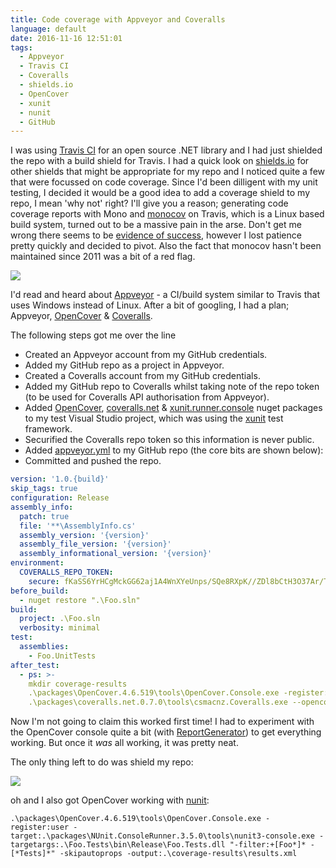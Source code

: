 ```yaml
---
title: Code coverage with Appveyor and Coveralls
language: default
date: 2016-11-16 12:51:01
tags:
  - Appveyor
  - Travis CI
  - Coveralls
  - shields.io
  - OpenCover
  - xunit
  - nunit
  - GitHub
---
```


I was using [Travis CI](https://travis-ci.org) for an open source .NET library and I had just shielded the repo with a build shield for Travis. I had a quick look on [shields.io](http://shields.io) for other shields that might be appropriate for my repo and I noticed quite a few that were focussed on code coverage. Since I'd been dilligent with my unit testing, I decided it would be a good idea to add a coverage shield to my repo, I mean 'why not' right? I'll give you a reason; generating code coverage reports with Mono and [monocov](https://github.com/mono/monocov) on Travis, which is a Linux based build system, turned out to be a massive pain in the arse. Don't get me wrong there seems to be [evidence of success](http://blog.csmac.nz/monocov-travis-ci-winning/), however I lost patience pretty quickly and decided to pivot. Also the fact that monocov hasn't been maintained since 2011 was a bit of a red flag.

![](/images/different-approach.jpg)

I'd read and heard about [Appveyor](https://www.appveyor.com) - a CI/build system similar to Travis that uses Windows instead of Linux. After a bit of googling, I had a plan; Appveyor, [OpenCover](https://github.com/OpenCover/opencover) & [Coveralls](https://coveralls.io). 

The following steps got me over the line
* Created an Appveyor account from my GitHub credentials.
* Added my GitHub repo as a project in Appveyor.
* Created a Coveralls account from my GitHub credentials.
* Added my GitHub repo to Coveralls whilst taking note of the repo token (to be used for Coveralls API authorisation from Appveyor).
* Added [OpenCover](https://www.nuget.org/packages/opencover), [coveralls.net](https://www.nuget.org/packages/coveralls.net) & [xunit.runner.console](https://www.nuget.org/packages/xunit.runner.console) nuget packages to my test Visual Studio project, which was using the [xunit](https://xunit.github.io) test framework.
* Securified the Coveralls repo token so this information is never public.
* Added [appveyor.yml](https://www.appveyor.com/docs/appveyor-yml) to my GitHub repo (the core bits are shown below):
* Committed and pushed the repo.

```yml
version: '1.0.{build}'
skip_tags: true
configuration: Release
assembly_info:
  patch: true
  file: '**\AssemblyInfo.cs'
  assembly_version: '{version}'
  assembly_file_version: '{version}'
  assembly_informational_version: '{version}'
environment:
  COVERALLS_REPO_TOKEN:
    secure: fKaSS6YrHCgMckGG62aj1A4WnXYeUnps/SQe8RXpK//ZDl8bCtH3O37Ar/TxMvs0
before_build:
  - nuget restore ".\Foo.sln"
build:
  project: .\Foo.sln
  verbosity: minimal
test:
  assemblies:
    - Foo.UnitTests
after_test:
  - ps: >-
	mkdir coverage-results
	.\packages\OpenCover.4.6.519\tools\OpenCover.Console.exe -register:user -target:.\packages\xunit.runner.console.2.1.0\tools\xunit.console.exe "-targetargs:.\Foo.Tests\bin\Release\Foo.Tests.dll -noshadow" "-filter:+[Foo*]* -[*Tests]*" -skipautoprops -output:.\coverage-results\results.xml
	.\packages\coveralls.net.0.7.0\tools\csmacnz.Coveralls.exe --opencover --input .\coverage-results\results.xml --repoToken $env:COVERALLS_REPO_TOKEN --commitId $env:APPVEYOR_REPO_COMMIT --commitBranch $env:APPVEYOR_REPO_BRANCH --commitAuthor $env:APPVEYOR_REPO_COMMIT_AUTHOR --commitEmail $env:APPVEYOR_REPO_COMMIT_AUTHOR_EMAIL --commitMessage $env:APPVEYOR_REPO_COMMIT_MESSAGE --jobId $env:APPVEYOR_JOB_ID
```

Now I'm not going to claim this worked first time! I had to experiment with the OpenCover console quite a bit (with [ReportGenerator](https://github.com/danielpalme/ReportGenerator)) to get everything working. But once it *was* all working, it was pretty neat.

The only thing left to do was shield my repo:

![](/images/shields.png)

oh and I also got OpenCover working with [nunit](https://www.nunit.org):

    .\packages\OpenCover.4.6.519\tools\OpenCover.Console.exe -register:user -target:.\packages\NUnit.ConsoleRunner.3.5.0\tools\nunit3-console.exe -targetargs:.\Foo.Tests\bin\Release\Foo.Tests.dll "-filter:+[Foo*]* -[*Tests]*" -skipautoprops -output:.\coverage-results\results.xml
